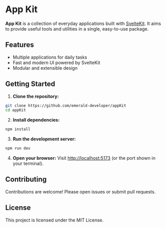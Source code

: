 # App Kit

**App Kit** is a collection of everyday applications built with [SvelteKit](https://kit.svelte.dev/). It aims to provide useful tools and utilities in a single, easy-to-use package.

## Features

- Multiple applications for daily tasks
- Fast and modern UI powered by SvelteKit
- Modular and extensible design

## Getting Started

1. **Clone the repository:**
  ```bash
  git clone https://github.com/emerald-developer/appKit
  cd appKit
  ```

2. **Install dependencies:**
  ```bash
  npm install
  ```

3. **Run the development server:**
  ```bash
  npm run dev
  ```

4. **Open your browser:**
  Visit [http://localhost:5173](http://localhost:5173) (or the port shown in your terminal).

## Contributing

Contributions are welcome! Please open issues or submit pull requests.

## License

This project is licensed under the MIT License.